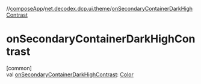 //[composeApp](../../index.md)/[net.decodex.dcp.ui.theme](index.md)/[onSecondaryContainerDarkHighContrast](on-secondary-container-dark-high-contrast.md)

# onSecondaryContainerDarkHighContrast

[common]\
val [onSecondaryContainerDarkHighContrast](on-secondary-container-dark-high-contrast.md): [Color](https://developer.android.com/reference/kotlin/androidx/compose/ui/graphics/Color.html)
